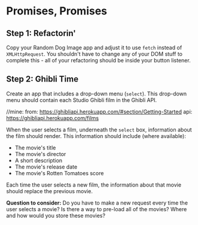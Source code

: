 # Promises, Promises

## Step 1: Refactorin'

Copy your Random Dog Image app and adjust it to use `fetch` instead of `XMLHttpRequest`. You shouldn't have to change any of your DOM stuff to complete this - all of your refactoring should be inside your button listener.

## Step 2: Ghibli Time

Create an app that includes a drop-down menu (`select`). This drop-down menu should contain each Studio Ghibli film in the Ghibli API.

//mine:
from:
https://ghibliapi.herokuapp.com/#section/Getting-Started
api: https://ghibliapi.herokuapp.com/films

When the user selects a film, underneath the `select` box, information about the film should render. This information should include (where available):

- The movie's title
- The movie's director
- A short description
- The movie's release date
- The movie's Rotten Tomatoes score

Each time the user selects a new film, the information about that movie should replace the previous movie.

**Question to consider:** Do you have to make a new request every time the user selects a movie? Is there a way to pre-load all of the movies? Where and how would you store these movies?
